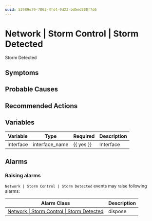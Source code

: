 ```yaml
---
uuid: 52989e79-7862-4fd4-9d23-bd5ed200f7d6
---
```

# Network | Storm Control | Storm Detected

Storm Detected

## Symptoms

## Probable Causes

## Recommended Actions

## Variables

Variable | Type | Required | Description
--- | --- | --- | ---
interface | interface_name | {{ yes }} | Interface

## Alarms

### Raising alarms

`Network | Storm Control | Storm Detected` events may raise following alarms:

Alarm Class | Description
--- | ---
[Network \| Storm Control \| Storm Detected](../../../alarm-classes/network/storm-control/storm-detected.md) | dispose
